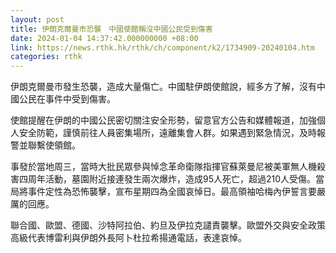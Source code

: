 ```yaml
---
layout: post
title: 伊朗克爾曼市恐襲　中國使館稱沒中國公民受到傷害
date: 2024-01-04 14:37:42.000000000 +08:00
link: https://news.rthk.hk/rthk/ch/component/k2/1734909-20240104.htm
categories: rthk
---
```


伊朗克爾曼市發生恐襲，造成大量傷亡。中國駐伊朗使館說，經多方了解，沒有中國公民在事件中受到傷害。

使館提醒在伊朗的中國公民密切關注安全形勢，留意官方公告和媒體報道，加強個人安全防範，謹慎前往人員密集場所，遠離集會人群。如果遇到緊急情況，及時報警並聯繫使領館。

事發於當地周三，當時大批民眾參與悼念革命衛隊指揮官蘇萊曼尼被美軍無人機殺害四周年活動，墓園附近接連發生兩次爆炸，造成95人死亡，超過210人受傷。當局將事件定性為恐怖襲擊，宣布星期四為全國哀悼日。最高領袖哈梅內伊誓言要嚴厲的回應。

聯合國、歐盟、德國、沙特阿拉伯、約旦及伊拉克譴責襲擊。歐盟外交與安全政策高級代表博雷利與伊朗外長阿卜杜拉希揚通電話，表達哀悼。
